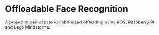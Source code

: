 Offloadable Face Recognition
============================

A project to demostrate variable sized offloading using
ROS, Raspberry Pi and Lego Mindstorms.
